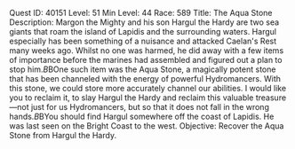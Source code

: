 Quest ID: 40151
Level: 51
Min Level: 44
Race: 589
Title: The Aqua Stone
Description: Margon the Mighty and his son Hargul the Hardy are two sea giants that roam the island of Lapidis and the surrounding waters. Hargul especially has been something of a nuisance and attacked Caelan's Rest many weeks ago. Whilst no one was harmed, he did away with a few items of importance before the marines had assembled and figured out a plan to stop him.$B$BOne such item was the Aqua Stone, a magically potent stone that has been channeled with the energy of powerful Hydromancers. With this stone, we could store more accurately channel our abilities. I would like you to reclaim it, to slay Hargul the Hardy and reclaim this valuable treasure—not just for us Hydromancers, but so that it does not fall in the wrong hands.$B$BYou should find Hargul somewhere off the coast of Lapidis. He was last seen on the Bright Coast to the west.
Objective: Recover the Aqua Stone from Hargul the Hardy.
